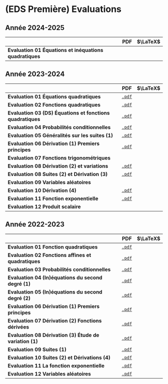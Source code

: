 # (EDS Première)  Evaluations 
 
## Année 2024-2025

|  		   											|   PDF    |  $\LaTeX$ |
|---------------------------------------------------|:-------------:|------:|
| **Evaluation 01 Équations et inéquations quadratiques**		|  |     | 

## Année 2023-2024

|  		   											|   PDF    |  $\LaTeX$ |
|---------------------------------------------------|:-------------:|------:|
| **Evaluation 01 Équations quadratiques**		| [```.pdf```](/pdf/1eds/2023-2024/evaluations/Evaluation01.pdf) |     | 
| **Evaluation 02 Fonctions quadratiques**		|  [```.pdf```](/pdf/1eds/2023-2024/evaluations/Evaluation02.pdf) |     | 
| **Evaluation 03 (DS) Équations et fonctions quadratiques**		|  [```.pdf```](/pdf/1eds/2023-2024/evaluations/Evaluation03.pdf) |     |
| **Evaluation 04 Probabilités conditionnelles**		| [```.pdf```](/pdf/1eds/2023-2024/evaluations/Evaluation04.pdf)  |     |
| **Evaluation 05 Généralités sur les suites (1)**		| [```.pdf```](/pdf/1eds/2023-2024/evaluations/Evaluation05.pdf) |     |
| **Evaluation 06 Dérivation (1) Premiers principes**		|  [```.pdf```](/pdf/1eds/2023-2024/evaluations/Evaluation06.pdf)|     |
| **Evaluation  07  Fonctions trigonométriques**		|  |     |
| **Evaluation 08 Dérivation (2) et variations**		|  [```.pdf```](/pdf/1eds/2023-2024/evaluations/Evaluation07.pdf)|     |
| **Evaluation 08 Suites (2) et Dérivation (3)**		|  [```.pdf```](/pdf/1eds/2023-2024/evaluations/Evaluation08.pdf) |     | 
| **Evaluation 09 Variables aléatoires**		|  |     |
| **Evaluation 10 Dérivation (4)**		| [```.pdf```](/pdf/1eds/2023-2024/evaluations/Evaluation10.pdf) |     |
| **Evaluation 11 Fonction exponentielle**		| [```.pdf```](/pdf/1eds/2023-2024/evaluations/Evaluation11.pdf) |     |
| **Evaluation 12 Produit scalaire**		|  |     |


## Année 2022-2023


|  		   											|   PDF    |  $\LaTeX$ |
|---------------------------------------------------|:-------------:|------:|
| **Evaluation 01 Fonction quadratiques**		| [```.pdf```](/pdf/1eds/2022-2023/evaluations/Evaluation01.pdf) |     | 
| **Evaluation 02 Fonctions affines et quadratiques**		| [```.pdf```](/pdf/1eds/2022-2023/evaluations/Evaluation02.pdf) |     | 
| **Evaluation 03 Probabilités conditionnelles**		| [```.pdf```](/pdf/1eds/2022-2023/evaluations/Evaluation03.pdf) |     | 
| **Evaluation 04 (In)équations du second degré (1)**		| [```.pdf```](/pdf/1eds/2022-2023/evaluations/Evaluation04.pdf) |     | 
| **Evaluation 05 (In)équations du second degré (2)**		| [```.pdf```](/pdf/1eds/2022-2023/evaluations/Evaluation05.pdf) |     | 
| **Evaluation 06 Dérivation (1) Premiers principes**		| [```.pdf```](/pdf/1eds/2022-2023/evaluations/Evaluation06.pdf)  |     | 
| **Evaluation 07 Dérivation (2) Fonctions dérivées**		| [```.pdf```](/pdf/1eds/2022-2023/evaluations/Evaluation07.pdf)  |     | 
| **Evaluation 08 Dérivation (3) Étude de variation (1)**		| [```.pdf```](/pdf/1eds/2022-2023/evaluations/Evaluation08.pdf) |     | 
| **Evaluation 09 Suites (1)**		|      [```.pdf```](/pdf/1eds/2022-2023/evaluations/Evaluation09.pdf) |     | 
| **Evaluation 10 Suites (2) et Dérivations (4)**		|   [```.pdf```](/pdf/1eds/2022-2023/evaluations/Evaluation10.pdf) |     | 
| **Evaluation 11 La fonction exponentielle**		|    [```.pdf```](/pdf/1eds/2022-2023/evaluations/Evaluation11.pdf)  | |
|   **Evaluation 12 Variables aléatoires**		|   [```.pdf```](/pdf/1eds/2022-2023/evaluations/Evaluation12.pdf)   |   |  